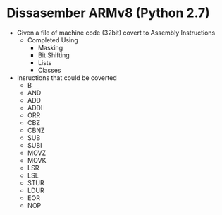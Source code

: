 # Dissasember ARMv8 (Python 2.7)
- Given a file of machine code (32bit) covert to Assembly Instructions
  - Completed Using
    - Masking
    - Bit Shifting
    - Lists
    - Classes 
- Insructions that could be coverted
  - B
  - AND
  - ADD
  - ADDI
  - ORR
  - CBZ
  - CBNZ
  - SUB
  - SUBI
  - MOVZ
  - MOVK 
  - LSR
  - LSL
  - STUR
  - LDUR
  - EOR
  - NOP

